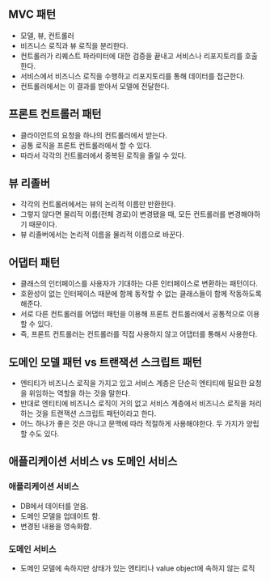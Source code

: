 ## MVC 패턴
- 모델, 뷰, 컨트롤러
- 비즈니스 로직과 뷰 로직을 분리한다.
- 컨트롤러가 리퀘스트 파라미터에 대한 검증을 끝내고 서비스나 리포지토리를 호출한다.
- 서비스에서 비즈니스 로직을 수행하고 리포지토리를 통해 데이터를 접근한다.
- 컨트롤러에서는 이 결과를 받아서 모델에 전달한다.

## 프론트 컨트롤러 패턴
- 클라이언트의 요청을 하나의 컨트롤러에서 받는다.
- 공통 로직을 프론트 컨트롤러에서 할 수 있다.
- 따라서 각각의 컨트롤러에서 중복된 로직을 줄일 수 있다.

## 뷰 리졸버
- 각각의 컨트롤러에서는 뷰의 논리적 이름만 반환한다.
- 그렇지 않다면 물리적 이름(전체 경로)이 변경됐을 때, 모든 컨트롤러를 변경해야하기 때문이다.
- 뷰 리졸버에서는 논리적 이름을 물리적 이름으로 바꾼다.

## 어댑터 패턴
- 클래스의 인터페이스를 사용자가 기대하는 다른 인터페이스로 변환하는 패턴이다.
- 호환성이 없는 인터페이스 때문에 함께 동작할 수 없는 클래스들이 함께 작동하도록 해준다.
- 서로 다른 컨트롤러를 어댑터 패턴을 이용해 프론트 컨트롤러에서 공통적으로 이용할 수 있다.
- 즉, 프론트 컨트롤러는 컨트롤러를 직접 사용하지 않고 어댑터를 통해서 사용한다.

## 도메인 모델 패턴 vs 트랜잭션 스크립트 패턴
- 엔티티가 비즈니스 로직을 가지고 있고 서비스 계층은 단순히 엔티티에 필요한 요청을 위임하는 역할을 하는 것을 말한다.
- 반대로 엔티티에 비즈니스 로직이 거의 없고 서비스 계층에서 비즈니스 로직을 처리하는 것을 트랜잭션 스크립트 패턴이라고 한다.
- 어느 하나가 좋은 것은 아니고 문맥에 따라 적절하게 사용해야한다. 두 가지가 양립할 수도 있다.

## 애플리케이션 서비스 vs 도메인 서비스
### 애플리케이션 서비스
- DB에서 데이터를 얻음.
- 도메인 모델을 업데이트 함.
- 변경된 내용을 영속화함.

### 도메인 서비스
- 도메인 모델에 속하지만 상태가 있는 엔티티나 value object에 속하지 않는 로직
